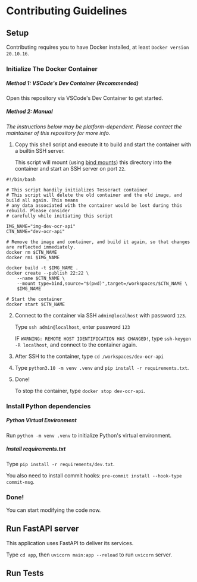 # Contributing Guidelines

## Setup

Contributing requires you to have Docker installed, at least `Docker version 20.10.16`.

### Initialize The Docker Container

##### Method 1: VSCode's Dev Container (Recommended)

Open this repository via VSCode's Dev Container to get started.

##### Method 2: Manual

*The instructions below may be platform-dependent. Please contact the maintainer of this repository for more info.*

1. Copy this shell script and execute it to build and start the container with a builtin SSH server. 

    This script will mount (using [bind mounts](https://docs.docker.com/storage/bind-mounts/)) this directory into the container and start an SSH server on port `22`.
```
#!/bin/bash

# This script handily initializes Tesseract container
# This script will delete the old container and the old image, and build all again. This means
# any data associated with the container would be lost during this rebuild. Please consider
# carefully while initiating this script

IMG_NAME="img-dev-ocr-api"
CTN_NAME="dev-ocr-api"

# Remove the image and container, and build it again, so that changes are reflected immediately.
docker rm $CTN_NAME
docker rmi $IMG_NAME

docker build -t $IMG_NAME .
docker create --publish 22:22 \
    --name $CTN_NAME \
    --mount type=bind,source="$(pwd)",target=/workspaces/$CTN_NAME \
    $IMG_NAME

# Start the container
docker start $CTN_NAME
```
2. Connect to the container via SSH `admin@localhost` with password `123`.
   
   Type `ssh admin@localhost`, enter password `123`
   
   IF `WARNING: REMOTE HOST IDENTIFICATION HAS CHANGED!`, type `ssh-keygen -R localhost`, and connect to the container again.
3. After SSH to the container, type `cd /workspaces/dev-ocr-api`
4. Type `python3.10 -m venv .venv` and `pip install -r requirements.txt`.
5. Done!

    To stop the container, type `docker stop dev-ocr-api`.

### Install Python dependencies

##### Python Virtual Environment

Run `python -m venv .venv` to initialize Python's virtual environment.

##### Install requirements.txt

Type `pip install -r requirements/dev.txt`.

You also need to install commit hooks: `pre-commit install --hook-type commit-msg`.

### Done!

You can start modifying the code now.

## Run FastAPI server

This application uses FastAPI to deliver its services.

Type `cd app`, then `uvicorn main:app --reload` to run `uvicorn` server.

## Run Tests